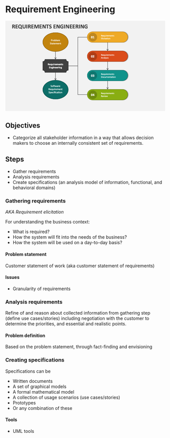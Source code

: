 # Requirement Engineering

![](01.png)

## Objectives

- Categorize all stakeholder information in a way that allows decision makers to choose an internally consistent set of requirements.

## Steps

- Gather requirements
- Analysis requirements
- Create specifications (an analysis model of information, functional, and behavioral domains)

### Gathering requirements

*AKA Requirement elicitation*

For understanding the business context:
- What is required?
- How the system will fit into the needs of the business?
- How the system will be used on a day-to-day basis?

#### Problem statement

Customer statement of work (aka customer statement of requirements)

#### Issues

- Granularity of requirements

### Analysis requirements

Refine of and reason about collected information from gathering step (define use cases/stories) including negotiation with the customer to determine the priorities, and essential and realistic points.

#### Problem definition

Based on the problem statement, through fact-finding and envisioning

### Creating specifications

Specifications can be
- Written documents
- A set of graphical models
- A formal mathematical model
- A collection of usage scenarios (use cases/stories)
- Prototypes
- Or any combination of these

#### Tools

- UML tools